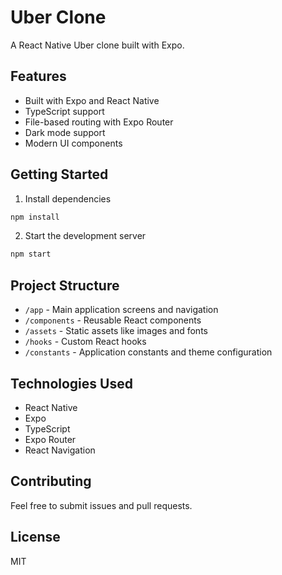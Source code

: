 # Uber Clone

A React Native Uber clone built with Expo.

## Features

- Built with Expo and React Native
- TypeScript support
- File-based routing with Expo Router
- Dark mode support
- Modern UI components

## Getting Started

1. Install dependencies

```bash
npm install
```

2. Start the development server

```bash
npm start
```

## Project Structure

- `/app` - Main application screens and navigation
- `/components` - Reusable React components
- `/assets` - Static assets like images and fonts
- `/hooks` - Custom React hooks
- `/constants` - Application constants and theme configuration

## Technologies Used

- React Native
- Expo
- TypeScript
- Expo Router
- React Navigation

## Contributing

Feel free to submit issues and pull requests.

## License

MIT